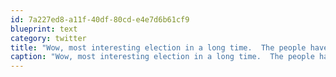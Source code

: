 ```yaml
---
id: 7a227ed8-a11f-40df-80cd-e4e7d6b61cf9
blueprint: text
category: twitter
title: "Wow, most interesting election in a long time.  The people have spoken (even though I don't like what they said ) ;)"
caption: "Wow, most interesting election in a long time.  The people have spoken (even though I don't like what they said ) ;)"
---
```


